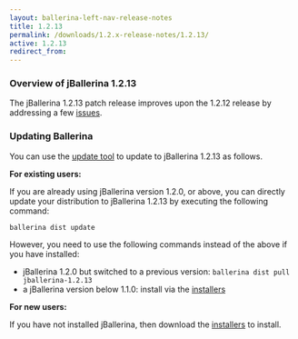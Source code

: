 ```yaml
---
layout: ballerina-left-nav-release-notes
title: 1.2.13 
permalink: /downloads/1.2.x-release-notes/1.2.13/
active: 1.2.13
redirect_from: 
---
```

### Overview of jBallerina 1.2.13
The jBallerina 1.2.13 patch release improves upon the 1.2.12 release by addressing a few [issues](https://github.com/ballerina-platform/ballerina-lang/issues?q=is%3Aissue+milestone%3A%22Ballerina+1.2.13%22+is%3Aclosed).

### Updating Ballerina

You can use the [update tool](/learn/update-tool/) to update to jBallerina 1.2.13 as follows.

**For existing users:**

If you are already using jBallerina version 1.2.0, or above, you can directly update your distribution to jBallerina 1.2.13 by executing the following command:

```
ballerina dist update
```

However, you need to use the following commands instead of the above if you have installed:

- jBallerina 1.2.0 but switched to a previous version: `ballerina dist pull jballerina-1.2.13`
- a jBallerina version below 1.1.0: install via the [installers](/downloads/)

**For new users:**

If you have not installed jBallerina, then download the [installers](/downloads/) to install.



